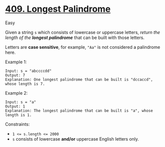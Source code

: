 # [409. Longest Palindrome]("https://leetcode.com/problems/longest-palindrome/")

Easy

Given a string ```s``` which consists of lowercase or uppercase letters, *return the length of the **longest palindrome*** that can be built with those letters.

Letters are **case sensitive**, for example, ```"Aa"``` is not considered a palindrome here.

Example 1:

    Input: s = "abccccdd"
    Output: 7
    Explanation: One longest palindrome that can be built is "dccaccd", whose length is 7.

Example 2:

    Input: s = "a"
    Output: 1
    Explanation: The longest palindrome that can be built is "a", whose length is 1.

Constraints:

- ```1 <= s.length <= 2000```
- ```s``` consists of lowercase **and/or** uppercase English letters only.
